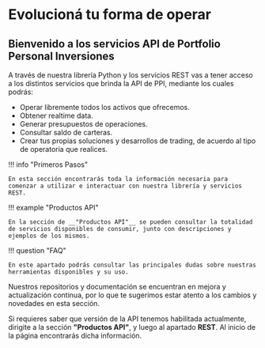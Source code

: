 # Evolucioná tu forma de operar

__Bienvenido a los servicios API de Portfolio Personal Inversiones__
 -----------------------------------------------------------
 
A través de nuestra librería Python y los servicios REST vas a tener acceso a los distintos servicios que brinda la API de PPI, mediante los cuales podrás:

- Operar libremente todos los activos que ofrecemos.
- Obtener realtime data.
- Generar presupuestos de operaciones.
- Consultar saldo de carteras.
- Crear tus propias soluciones y desarrollos de trading, de acuerdo al tipo de operatoria que realices. 

!!! info "Primeros Pasos"

    En esta sección encontrarás toda la información necesaria para comenzar a utilizar e interactuar con nuestra librería y servicios REST.

!!! example "Productos API"

    En la sección de __"Productos API"__ se pueden consultar la totalidad de servicios disponibles de consumir, junto con descripciones y ejemplos de los mismos.
 
!!! question "FAQ"

    En este apartado podrás consultar las principales dudas sobre nuestras herramientas disponibles y su uso. 
    

Nuestros repositorios y documentación se encuentran en mejora y actualización continua, por lo que te sugerimos estar atento a los cambios y novedades en esta sección.

Si requieres saber que versión de la API tenemos habilitada actualmente, dirigite a la sección __"Productos API"__, y luego al apartado __REST__. Al inicio de la página encontrarás dicha información.
